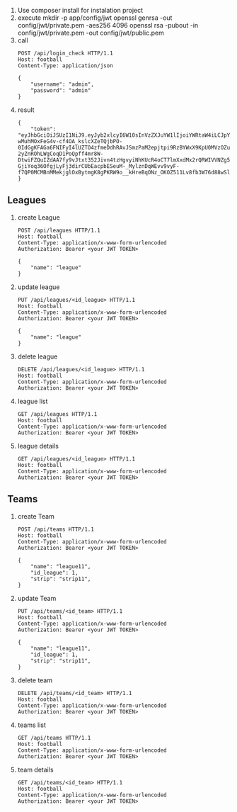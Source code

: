 1.  Use composer install for instalation project
2. execute mkdir -p app/config/jwt
    openssl genrsa -out config/jwt/private.pem -aes256 4096
  openssl rsa -pubout -in config/jwt/private.pem -out config/jwt/public.pem
3. call 
    ```
    POST /api/login_check HTTP/1.1
    Host: football
    Content-Type: application/json
    
    {
        "username": "admin",
        "password": "admin"
    }
    ```
4. result 
    ```
    {
        "token": "eyJhbGciOiJSUzI1NiJ9.eyJyb2xlcyI6W10sInVzZXJuYW1lIjoiYWRtaW4iLCJpYXQiOjE1MjkxNTU5NzEsImV4cCI6MTUyOTE1OTU3MX0.DBhDcpHbivDCe2ZZvZbD_0B15je9vyJxvlf9VQVzUV4DgiZgDIUbWuWGRt8lX07tRYxYc7QhQC3EgGzHtwrd5zAQ3kPTpNF6jS3ZAgQMJsN0uhuSQNlo3N4PBNqtXYTOpdyIlJirwvacJTQwIHvGSi6oAXHALrscT6b1fkNW0x6hqbVnR8rMHJlmovUhlbzR3FYCsJJxwnB1f7yYMM9uRWCw8ndH5aOw3J-wMuhMOxFeG4v-cf4OA_kslcXZeTQjbPO-0IdGgKFAGa6FNIFyI4lUZTO4zfmeDdhRAvJSmzPaM2epjtpi9RzBYWxX9KpU0MVzOZu5vwOz1paejALlAvKko1-2yZnROhLWgCoqD1PoQpff4mr8W-DtwiFZQuIZdAA7fy9vJtxt352Jivn4tzHgvyiNhKUcR4oCT7lmXxdMx2rQRWIVVNZg5c9K48jTtAh7_PHt4LeHLkskUfuz7MWVApgJQNH-GjiYoq36OfgjLyFj3dirCUbEacpbESeuM-_MylznDqWEvv9vyF-f7QP0MCMBnMMekjglOxBytmgK8gPKRW9o__kHreBqONz_OKOZ511Lv8fb3W76d88wSlIglVTMREaYU6ZkJ_pPJHiJfkyn_jvUJyVNr6OgNRcFBDFSOGZclgGbbEaPZsjiE936eNIMwSZ4ex4avKLWDag"
    }
    ```
## Leagues ##
1. create League
    ```
    POST /api/leagues HTTP/1.1
    Host: football
    Content-Type: application/x-www-form-urlencoded
    Authorization: Bearer <your JWT TOKEN>
    
    {
        "name": "league"
    }
    ```
2. update league
    ```
    PUT /api/leagues/<id_league> HTTP/1.1
    Host: football
    Content-Type: application/x-www-form-urlencoded
    Authorization: Bearer <your JWT TOKEN>
    
    {
        "name": "league"
    }
    ```
3. delete league
    ```
    DELETE /api/leagues/<id_league> HTTP/1.1
    Host: football
    Content-Type: application/x-www-form-urlencoded
    Authorization: Bearer <your JWT TOKEN>
    ```
4. league list
    ```
    GET /api/leagues HTTP/1.1
    Host: football
    Content-Type: application/x-www-form-urlencoded
    Authorization: Bearer <your JWT TOKEN>
    ```
5. league details
    ```
    GET /api/leagues/<id_league> HTTP/1.1
    Host: football
    Content-Type: application/x-www-form-urlencoded
    Authorization: Bearer <your JWT TOKEN>
    ```
## Teams ##
1. create Team
    ```
    POST /api/teams HTTP/1.1
    Host: football
    Content-Type: application/x-www-form-urlencoded
    Authorization: Bearer <your JWT TOKEN>
    
    {
        "name": "league11",
        "id_league": 1,
        "strip": "strip11",
    }
    ```
2. update Team
    ```
    PUT /api/teams/<id_team> HTTP/1.1
    Host: football
    Content-Type: application/x-www-form-urlencoded
    Authorization: Bearer <your JWT TOKEN>
    
    {
        "name": "league11",
        "id_league": 1,
        "strip": "strip11",
    }
    ```
3. delete team
    ```
    DELETE /api/teams/<id_team> HTTP/1.1
    Host: football
    Content-Type: application/x-www-form-urlencoded
    Authorization: Bearer <your JWT TOKEN>
    ```
4. teams list
    ```
    GET /api/teams HTTP/1.1
    Host: football
    Content-Type: application/x-www-form-urlencoded
    Authorization: Bearer <your JWT TOKEN>
    ```
5. team details
    ```
    GET /api/teams/<id_team> HTTP/1.1
    Host: football
    Content-Type: application/x-www-form-urlencoded
    Authorization: Bearer <your JWT TOKEN>
    ```